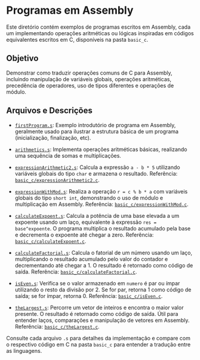 # Programas em Assembly

Este diretório contém exemplos de programas escritos em Assembly, cada um implementando operações aritméticas ou lógicas inspiradas em códigos equivalentes escritos em C, disponíveis na pasta `basic_c`.

## Objetivo
Demonstrar como traduzir operações comuns de C para Assembly, incluindo manipulação de variáveis globais, operações aritméticas, precedência de operadores, uso de tipos diferentes e operações de módulo.

## Arquivos e Descrições

- [`firstProgram.s`](firstProgram.s):
  Exemplo introdutório de programa em Assembly, geralmente usado para ilustrar a estrutura básica de um programa (inicialização, finalização, etc).

- [`arithmetics.s`](arithmetics.s):
  Implementa operações aritméticas básicas, realizando uma sequência de somas e multiplicações.

- [`expressionArithmetic2.s`](expressionArithmetic2.s):
  Calcula a expressão `a - b * 5` utilizando variáveis globais do tipo `char` e armazena o resultado. Referência: [`basic_c/expressionArithmetic2.c`](basic_c/expressionArithmetic2.c).

- [`expressionWithMod.s`](expressionWithMod.s):
  Realiza a operação `r = c % b * a` com variáveis globais do tipo `short int`, demonstrando o uso de módulo e multiplicação em Assembly. Referência: [`basic_c/expressionWithMod.c`](basic_c/expressionWithMod.c).

- [`calculateExpoent.s`](calculateExpoent.s):
  Calcula a potência de uma base elevada a um expoente usando um laço, equivalente à expressão `res = base^expoente`. O programa multiplica o resultado acumulado pela base e decrementa o expoente até chegar a zero. Referência: [`basic_c/calculateExpoent.c`](basic_c/calculateExpoent.c).

- [`calculateFactorial.s`](calculateFactorial.s):
  Calcula o fatorial de um número usando um laço, multiplicando o resultado acumulado pelo valor do contador e decrementando até chegar a 1. O resultado é retornado como código de saída. Referência: [`basic_c/calculateFactorial.c`](basic_c/calculateFactorial.c).

- [`isEven.s`](isEven.s):
  Verifica se o valor armazenado em `numero` é par ou ímpar utilizando o resto da divisão por 2. Se for par, retorna 1 como código de saída; se for ímpar, retorna 0. Referência: [`basic_c/isEven.c`](basic_c/isEven.c).

- [`theLargest.s`](theLargest.s):
  Percorre um vetor de inteiros e encontra o maior valor presente. O resultado é retornado como código de saída. Útil para entender laços, comparações e manipulação de vetores em Assembly. Referência: [`basic_c/theLargest.c`](basic_c/theLargest.c).

Consulte cada arquivo `.s` para detalhes da implementação e compare com o respectivo código em C na pasta `basic_c` para entender a tradução entre as linguagens.
